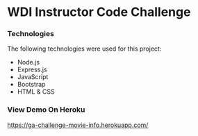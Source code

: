 # WDI Instructor Code Challenge

### Technologies

The following technologies were used for this project:

* Node.js
* Express.js
* JavaScript
* Bootstrap
* HTML & CSS


### View Demo On Heroku
<a href="https://ga-challenge-movie-info.herokuapp.com/">https://ga-challenge-movie-info.herokuapp.com/</a>
